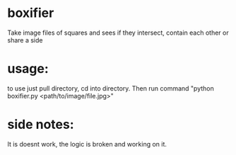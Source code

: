 # boxifier
Take image files of squares and sees if they intersect, contain each other or share a side


# usage:

to use just pull directory, cd into directory. Then run command 
"python boxifier.py <path/to/image/file.jpg>"

# side notes:
It is doesnt work, the logic is broken and working on it. 
